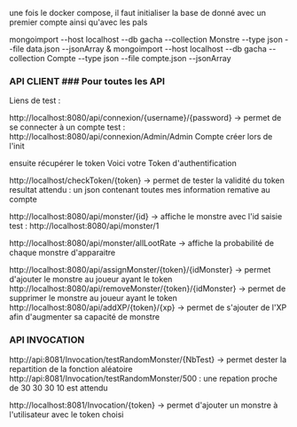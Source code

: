 une fois le docker compose, il faut initialiser la base de donné avec un premier compte ainsi qu'avec les pals
    
mongoimport --host localhost --db gacha --collection Monstre --type json --file data.json --jsonArray & mongoimport --host localhost --db gacha --collection Compte --type json --file compte.json --jsonArray


### API CLIENT ### Pour toutes les API 
Liens de test :

http://localhost:8080/api/connexion/{username}/{password} -> permet de se connecter à un compte
    test : http://localhost:8080/api/connexion/Admin/Admin Compte créer lors de l'init

ensuite récupérer le token Voici votre Token d'authentification 

http://localhost/checkToken/{token} -> permet de tester la validité du token
    resultat attendu : un json contenant toutes mes information remative au compte

http://localhost:8080/api/monster/{id} -> affiche le monstre avec l'id saisie
    test : http://localhost:8080/api/monster/1

http://localhost:8080/api/monster/allLootRate -> affiche la probabilité de chaque monstre d'apparaitre

http://localhost:8080/api/assignMonster/{token}/{idMonster} -> permet d'ajouter le monstre au joueur ayant le token
http://localhost:8080/api/removeMonster/{token}/{idMonster} -> permet de supprimer le monstre au joueur ayant le token
http://localhost:8080/api/addXP/{token}/{xp} -> permet de s'ajouter de l'XP afin d'augmenter sa capacité de monstre 

### API INVOCATION ###

http://api:8081/Invocation/testRandomMonster/{NbTest} -> permet dester la repartition de la fonction aléatoire 
    http://api:8081/Invocation/testRandomMonster/500 : une repation proche de 30 30 30 10 est attendu

http://localhost:8081/Invocation/{token} -> permet d'ajouter un monstre à l'utilisateur avec le token choisi